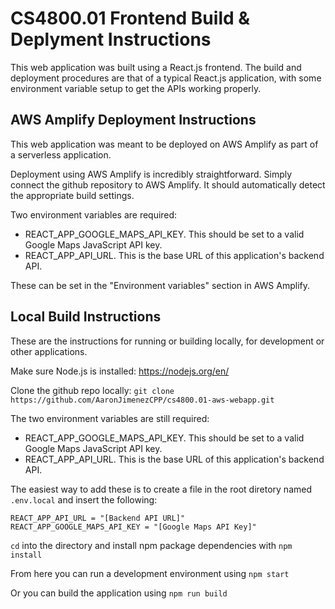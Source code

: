 # CS4800.01 Frontend Build & Deplyment Instructions

This web application was built using a React.js frontend. 
The build and deployment procedures are that of a typical React.js application,
with some environment variable setup to get the APIs working properly.

## AWS Amplify Deployment Instructions

This web application was meant to be deployed on AWS Amplify as part of a serverless application.

Deployment using AWS Amplify is incredibly straightforward. 
Simply connect the github repository to AWS Amplify. 
It should automatically detect the appropriate build settings.

Two environment variables are required:
- REACT_APP_GOOGLE_MAPS_API_KEY. This should be set to a valid Google Maps JavaScript API key.
- REACT_APP_API_URL. This is the base URL of this application's backend API.

These can be set in the "Environment variables" section in AWS Amplify.

## Local Build Instructions

These are the instructions for running or building locally, for development or other applications.

Make sure Node.js is installed: https://nodejs.org/en/

Clone the github repo locally: `git clone https://github.com/AaronJimenezCPP/cs4800.01-aws-webapp.git`

The two environment variables are still required:
- REACT_APP_GOOGLE_MAPS_API_KEY. This should be set to a valid Google Maps JavaScript API key.
- REACT_APP_API_URL. This is the base URL of this application's backend API.

The easiest way to add these is to create a file in the root diretory named `.env.local` and insert the following:

```
REACT_APP_API_URL = "[Backend API URL]"
REACT_APP_GOOGLE_MAPS_API_KEY = "[Google Maps API Key]"
```

`cd` into the directory and install npm package dependencies with `npm install`

From here you can run a development environment using `npm start`

Or you can build the application using `npm run build`

